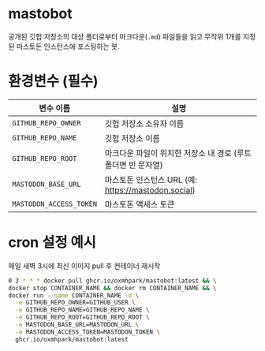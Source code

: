 # mastobot

공개된 깃헙 저장소의 대상 폴더로부터 마크다운(`.md`) 파일들을 읽고 무작위 1개를 지정된 마스토돈 인스턴스에 포스팅하는 봇.

# 환경변수 (필수)

|	변수 이름	|	설명	|
|--|--|
|	`GITHUB_REPO_OWNER`	|	깃헙 저장소 소유자 이름	|
|	`GITHUB_REPO_NAME`	|	깃헙 저장소 이름	|
|	`GITHUB_REPO_ROOT`	|	마크다운 파일이 위치한 저장소 내 경로 (루트 폴더면 빈 문자열)	|
|	`MASTODON_BASE_URL`	|	마스토돈 인스턴스 URL (예: https://mastodon.social)	|
|	`MASTODON_ACCESS_TOKEN`	|	마스토돈 액세스 토큰	|

# cron 설정 예시

매일 새벽 3시에 최신 이미지 pull 후 컨테이너 재시작

```bash
0 3 * * * docker pull ghcr.io/oxmhpark/mastobot:latest && \
docker stop CONTAINER_NAME && docker rm CONTAINER_NAME && \
docker run --name CONTAINER_NAME -d \
  -e GITHUB_REPO_OWNER=GITHUB_USER \
  -e GITHUB_REPO_NAME=GITHUB_REPO_NAME \
  -e GITHUB_REPO_ROOT=GITHUB_REPO_ROOT \
  -e MASTODON_BASE_URL=MASTODON_URL \
  -e MASTODON_ACCESS_TOKEN=MASTODON_TOKEN \
  ghcr.io/oxmhpark/mastobot:latest
```